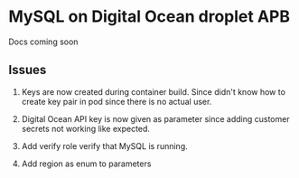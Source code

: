 # MySQL on Digital Ocean droplet APB

Docs coming soon

## Issues

1. Keys are now created during container build. Since didn't know how to create key pair in pod since there is no actual user.

2. Digital Ocean API key is now given as parameter since adding  customer secrets not working like expected.

3. Add verify role verify that MySQL is running.

4. Add region as enum to parameters
